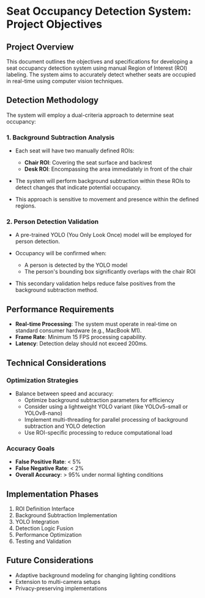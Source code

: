 # Seat Occupancy Detection System: Project Objectives

## Project Overview

This document outlines the objectives and specifications for developing a seat occupancy detection system using manual Region of Interest (ROI) labeling. The system aims to accurately detect whether seats are occupied in real-time using computer vision techniques.

## Detection Methodology

The system will employ a dual-criteria approach to determine seat occupancy:

### 1. Background Subtraction Analysis

- Each seat will have two manually defined ROIs:
  - **Chair ROI**: Covering the seat surface and backrest
  - **Desk ROI**: Encompassing the area immediately in front of the chair

- The system will perform background subtraction within these ROIs to detect changes that indicate potential occupancy.
- This approach is sensitive to movement and presence within the defined regions.

### 2. Person Detection Validation

- A pre-trained YOLO (You Only Look Once) model will be employed for person detection.
- Occupancy will be confirmed when:
  - A person is detected by the YOLO model
  - The person's bounding box significantly overlaps with the chair ROI
  
- This secondary validation helps reduce false positives from the background subtraction method.

## Performance Requirements

- **Real-time Processing**: The system must operate in real-time on standard consumer hardware (e.g., MacBook M1).
- **Frame Rate**: Minimum 15 FPS processing capability.
- **Latency**: Detection delay should not exceed 200ms.

## Technical Considerations

### Optimization Strategies

- Balance between speed and accuracy:
  - Optimize background subtraction parameters for efficiency
  - Consider using a lightweight YOLO variant (like YOLOv5-small or YOLOv8-nano)
  - Implement multi-threading for parallel processing of background subtraction and YOLO detection
  - Use ROI-specific processing to reduce computational load

### Accuracy Goals

- **False Positive Rate**: < 5%
- **False Negative Rate**: < 2%
- **Overall Accuracy**: > 95% under normal lighting conditions

## Implementation Phases

1. ROI Definition Interface
2. Background Subtraction Implementation
3. YOLO Integration
4. Detection Logic Fusion
5. Performance Optimization
6. Testing and Validation

## Future Considerations

- Adaptive background modeling for changing lighting conditions
- Extension to multi-camera setups
- Privacy-preserving implementations
